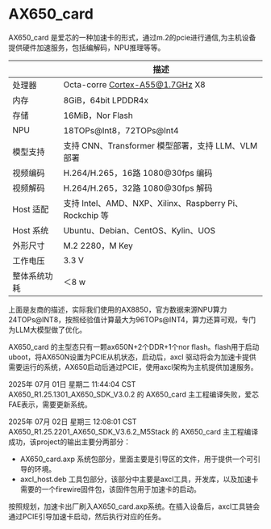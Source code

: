 # AX650_card
AX650_card 是爱芯的一种加速卡的形式，通过m.2的pcie进行通信,为主机设备提供硬件加速服务，包括编解码，NPU推理等等。 

|              | 描述                                                    |
| ------------ | ------------------------------------------------------- |
| 处理器       | Octa-corre Cortex-A55@1.7GHz X8                         |
| 内存         | 8GiB，64bit LPDDR4x                                     |
| 存储         | 16MiB，Nor Flash                                        |
| NPU          | 18TOPs@Int8，72TOPs@Int4                                |
| 模型支持     | 支持 CNN、Transformer 模型部署，支持 LLM、VLM 部署      |
| 视频编码     | H.264/H.265，16路 1080@30fps 编码                       |
| 视频解码     | H.264/H.265，32路 1080@30fps 解码                       |
| Host 适配    | 支持 Intel、AMD、NXP、Xilinx、Raspberry Pi、Rockchip 等 |
| Host 系统    | Ubuntu、Debian、CentOS、Kylin、UOS                      |
| 外形尺寸     | M.2 2280，M Key                                         |
| 工作电压     | 3.3 V                                                   |
| 整体系统功耗 | ＜8 w                                                   |

上面是友商的描述，实际我们使用的AX8850，官方数据来源NPU算力24TOPs@INT8，按照经验值计算最大为96TOPs@INT4，算力还算可观，专门为LLM大模型做了优化。







AX650_card 的主型态只有一颗ax650N+2个DDR+1个nor flash。flash用于启动uboot，将AX650N设置为PCIE从机状态，启动后，axcl 驱动将会为加速卡提供需要运行的系统，AX650启动后通过PCIE，使用axcl架构为主机提供加速服务。

2025年 07月 01日 星期二 11:44:04 CST  
AX650_R1.25.1301_AX650_SDK_V3.0.2 的 AX650_card 主工程编译失败，爱芯FAE表示，需要更新系统。

2025年 07月 02日 星期三 12:08:01 CST
AX650_R1.25.2201_AX650_SDK_V3.6.2_M5Stack 的 AX650_card 主工程编译成功，该project的输出主要分两部分：
- AX650_card.axp 系统包部分，里面主要是引导区的文件，用于提供一个可引导的环境。
- axcl_host.deb 工具包部分，该部分中主要是axcl工具，开发库，以及加速卡需要的一个firewire固件包，该固件包用于加速卡的启动。

按照规划，加速卡出厂刷入AX650_card.axp系统。在插入设备后，axcl工具链会通过PCIE引导加速卡启动，然后执行对应的任务。

 







